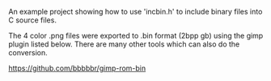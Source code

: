 
An example project showing how to use 'incbin.h' to include binary files into C source files.


The 4 color .png files were exported to .bin format (2bpp gb) using the gimp plugin listed below.
There are many other tools which can also do the conversion.

https://github.com/bbbbbr/gimp-rom-bin
